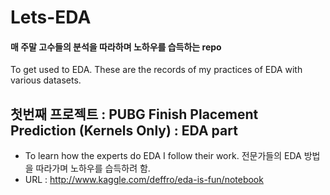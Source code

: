 # Lets-EDA

#### 매 주말 고수들의 분석을 따라하며 노하우를 습득하는 repo

To get used to EDA.
These are the records of my practices of EDA with various datasets.

## 첫번째 프로젝트 : PUBG Finish Placement Prediction (Kernels Only) : EDA part

- To learn how the experts do EDA I follow their work. 전문가들의 EDA 방법을 따라가며 노하우를 습득하려 함.
- URL : http://www.kaggle.com/deffro/eda-is-fun/notebook
